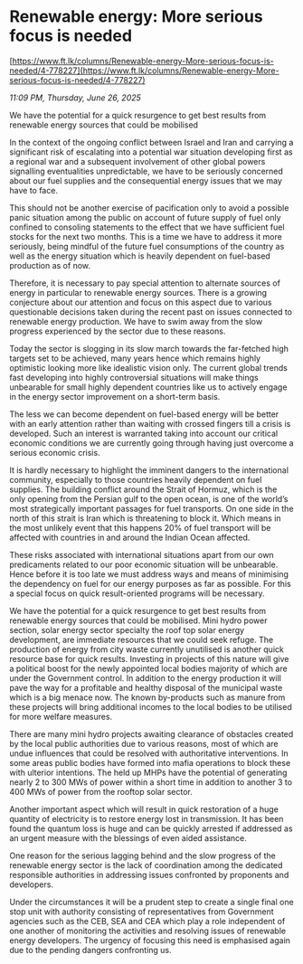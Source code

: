 # Renewable energy: More serious focus is needed

[https://www.ft.lk/columns/Renewable-energy-More-serious-focus-is-needed/4-778227](https://www.ft.lk/columns/Renewable-energy-More-serious-focus-is-needed/4-778227)

*11:09 PM, Thursday, June 26, 2025*

We have the potential for a quick resurgence to get best results from renewable energy sources that could be mobilised

In the context of the ongoing conflict between Israel and Iran and carrying a significant risk of escalating into a potential war situation developing first as a regional war and a subsequent involvement of other global powers signalling eventualities unpredictable, we have to be seriously concerned about our fuel supplies and the consequential energy issues that we may have to face.

This should not be another exercise of pacification only to avoid a possible panic situation among the public on account of future supply of fuel only confined to consoling statements to the effect that we have sufficient fuel stocks for the next two months. This is a time we have to address it more seriously, being mindful of the future fuel consumptions of the country as well as the energy situation which is heavily dependent on fuel-based production as of now.

Therefore, it is necessary to pay special attention to alternate sources of energy in particular to renewable energy sources. There is a growing conjecture about our attention and focus on this aspect due to various questionable decisions taken during the recent past on issues connected to renewable energy production. We have to swim away from the slow progress experienced by the sector due to these reasons.

Today the sector is slogging in its slow march towards the far-fetched high targets set to be achieved, many years hence which remains highly optimistic looking more like idealistic vision only. The current global trends fast developing into highly controversial situations will make things unbearable for small highly dependent countries like us to actively engage in the energy sector improvement on a short-term basis.

The less we can become dependent on fuel-based energy will be better with an early attention rather than waiting with crossed fingers till a crisis is developed. Such an interest is warranted taking into account our critical economic conditions we are currently going through having just overcome a serious economic crisis.

It is hardly necessary to highlight the imminent dangers to the international community, especially to those countries heavily dependent on fuel supplies. The building conflict around the Strait of Hormuz, which is the only opening from the Persian gulf to the open ocean, is one of the world’s most strategically important passages for fuel transports. On one side in the north of this strait is Iran which is threatening to block it. Which means in the most unlikely event that this happens 20% of fuel transport will be affected with countries in and around the Indian Ocean affected.

These risks associated with international situations apart from our own predicaments related to our poor economic situation will be unbearable. Hence before it is too late we must address ways and means of minimising the dependency on fuel for our energy purposes as far as possible. For this a special focus on quick result-oriented programs will be necessary.

We have the potential for a quick resurgence to get best results from renewable energy sources that could be mobilised. Mini hydro power section, solar energy sector specialty the roof top solar energy development, are immediate resources that we could seek refuge. The production of energy from city waste currently unutilised is another quick resource base for quick results. Investing in projects of this nature will give a political boost for the newly appointed local bodies majority of which are under the Government control. In addition to the energy production it will pave the way for a profitable and healthy disposal of the municipal waste which is a big menace now. The known by-products such as manure from these projects will bring additional incomes to the local bodies to be utilised for more welfare measures.

There are many mini hydro projects awaiting clearance of obstacles created by the local public authorities due to various reasons, most of which are undue influences that could be resolved with authoritative interventions. In some areas public bodies have formed into mafia operations to block these with ulterior intentions. The held up MHPs have the potential of generating nearly 2 to 300 MWs of power within a short time in addition to another 3 to 400 MWs of power from the rooftop solar sector.

Another important aspect which will result in quick restoration of a huge quantity of electricity is to restore energy lost in transmission. It has been found the quantum loss is huge and can be quickly arrested if addressed as an urgent measure with the blessings of even aided assistance.

One reason for the serious lagging behind and the slow progress of the renewable energy sector is the lack of coordination among the dedicated responsible authorities in addressing issues confronted by proponents and developers.

Under the circumstances it will be a prudent step to create a single final one stop unit with authority consisting of representatives from Government agencies such as the CEB, SEA and CEA which play a role independent of one another of monitoring the activities and resolving issues of renewable energy developers. The urgency of focusing this need is emphasised again due to the pending dangers confronting us.

